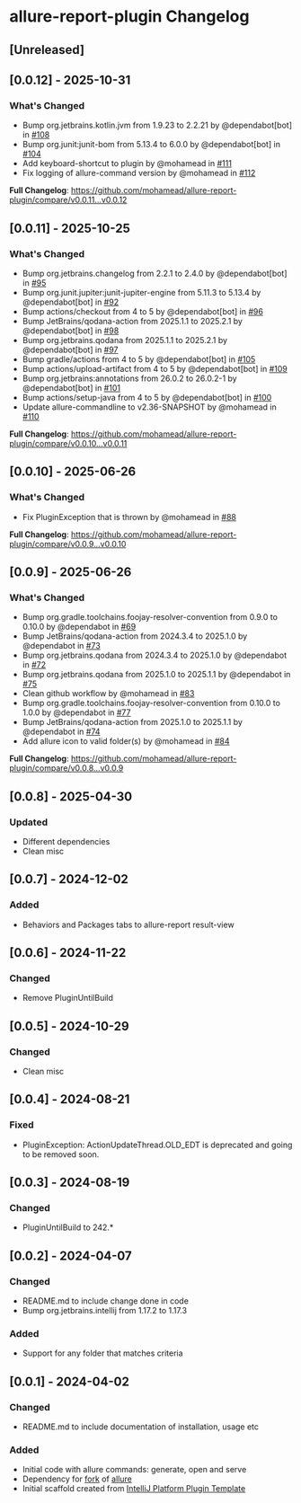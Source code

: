 <!-- Keep a Changelog guide -> https://keepachangelog.com -->

# allure-report-plugin Changelog

## [Unreleased]

## [0.0.12] - 2025-10-31
### What's Changed
* Bump org.jetbrains.kotlin.jvm from 1.9.23 to 2.2.21 by @dependabot[bot] in [#108](https://github.com/mohamead/allure-report-plugin/pull/108)
* Bump org.junit:junit-bom from 5.13.4 to 6.0.0 by @dependabot[bot] in [#104](https://github.com/mohamead/allure-report-plugin/pull/104)
* Add keyboard-shortcut to plugin by @mohamead in [#111](https://github.com/mohamead/allure-report-plugin/pull/111)
* Fix logging of allure-command version by @mohamead in [#112](https://github.com/mohamead/allure-report-plugin/pull/112)

**Full Changelog**: https://github.com/mohamead/allure-report-plugin/compare/v0.0.11...v0.0.12

## [0.0.11] - 2025-10-25
### What's Changed
* Bump org.jetbrains.changelog from 2.2.1 to 2.4.0 by @dependabot[bot] in [#95](https://github.com/mohamead/allure-report-plugin/pull/95)
* Bump org.junit.jupiter:junit-jupiter-engine from 5.11.3 to 5.13.4 by @dependabot[bot] in [#92](https://github.com/mohamead/allure-report-plugin/pull/92)
* Bump actions/checkout from 4 to 5 by @dependabot[bot] in [#96](https://github.com/mohamead/allure-report-plugin/pull/96)
* Bump JetBrains/qodana-action from 2025.1.1 to 2025.2.1 by @dependabot[bot] in [#98](https://github.com/mohamead/allure-report-plugin/pull/98)
* Bump org.jetbrains.qodana from 2025.1.1 to 2025.2.1 by @dependabot[bot] in [#97](https://github.com/mohamead/allure-report-plugin/pull/97)
* Bump gradle/actions from 4 to 5 by @dependabot[bot] in [#105](https://github.com/mohamead/allure-report-plugin/pull/105)
* Bump actions/upload-artifact from 4 to 5 by @dependabot[bot] in [#109](https://github.com/mohamead/allure-report-plugin/pull/109)
* Bump org.jetbrains:annotations from 26.0.2 to 26.0.2-1 by @dependabot[bot] in [#101](https://github.com/mohamead/allure-report-plugin/pull/101)
* Bump actions/setup-java from 4 to 5 by @dependabot[bot] in [#100](https://github.com/mohamead/allure-report-plugin/pull/100)
* Update allure-commandline to v2.36-SNAPSHOT by @mohamead in [#110](https://github.com/mohamead/allure-report-plugin/pull/110)

**Full Changelog**: https://github.com/mohamead/allure-report-plugin/compare/v0.0.10...v0.0.11

## [0.0.10] - 2025-06-26
### What's Changed
* Fix PluginException that is thrown by @mohamead in [#88](https://github.com/mohamead/allure-report-plugin/pull/88)

**Full Changelog**: https://github.com/mohamead/allure-report-plugin/compare/v0.0.9...v0.0.10

## [0.0.9] - 2025-06-26
### What's Changed
* Bump org.gradle.toolchains.foojay-resolver-convention from 0.9.0 to 0.10.0 by @dependabot in [#69](https://github.com/mohamead/allure-report-plugin/pull/69)
* Bump JetBrains/qodana-action from 2024.3.4 to 2025.1.0 by @dependabot in [#73](https://github.com/mohamead/allure-report-plugin/pull/73)
* Bump org.jetbrains.qodana from 2024.3.4 to 2025.1.0 by @dependabot in [#72](https://github.com/mohamead/allure-report-plugin/pull/72)
* Bump org.jetbrains.qodana from 2025.1.0 to 2025.1.1 by @dependabot in [#75](https://github.com/mohamead/allure-report-plugin/pull/75)
* Clean github workflow by @mohamead in [#83](https://github.com/mohamead/allure-report-plugin/pull/83)
* Bump org.gradle.toolchains.foojay-resolver-convention from 0.10.0 to 1.0.0 by @dependabot in [#77](https://github.com/mohamead/allure-report-plugin/pull/77)
* Bump JetBrains/qodana-action from 2025.1.0 to 2025.1.1 by @dependabot in [#74](https://github.com/mohamead/allure-report-plugin/pull/74)
* Add allure icon to valid folder(s) by @mohamead in [#84](https://github.com/mohamead/allure-report-plugin/pull/84)

**Full Changelog**: https://github.com/mohamead/allure-report-plugin/compare/v0.0.8...v0.0.9

## [0.0.8] - 2025-04-30
### Updated
- Different dependencies
- Clean misc

## [0.0.7] - 2024-12-02
### Added
- Behaviors and Packages tabs to allure-report result-view 

## [0.0.6] - 2024-11-22 
### Changed
- Remove PluginUntilBuild

## [0.0.5] - 2024-10-29
### Changed
- Clean misc

## [0.0.4] - 2024-08-21
### Fixed
- PluginException: ActionUpdateThread.OLD_EDT is deprecated and going to be removed soon. 

## [0.0.3] - 2024-08-19
### Changed
- PluginUntilBuild to 242.*

## [0.0.2] - 2024-04-07
### Changed
- README.md to include change done in code
- Bump org.jetbrains.intellij from 1.17.2 to 1.17.3

### Added
- Support for any folder that matches criteria

## [0.0.1] - 2024-04-02
### Changed 
- README.md to include documentation of installation, usage etc

### Added
- Initial code with allure commands: generate, open and serve
- Dependency for [fork](https://github.com/mohamead/allure2) of [allure](https://github.com/allure-framework/allure2)
- Initial scaffold created from [IntelliJ Platform Plugin Template](https://github.com/JetBrains/intellij-platform-plugin-template)
